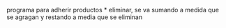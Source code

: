 programa para adherir productos * eliminar, se va sumando a medida que se agragan y restando a media que se eliminan
